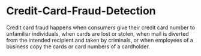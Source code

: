 # Credit-Card-Fraud-Detection
Credit card fraud happens when consumers give their credit card number to unfamiliar individuals, when cards are lost or stolen, when mail is diverted from the intended recipient and taken by criminals, or when employees of a business copy the cards or card numbers of a cardholder. 
